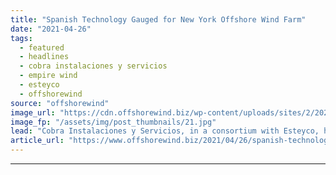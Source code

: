 ```yaml
---
title: "Spanish Technology Gauged for New York Offshore Wind Farm"
date: "2021-04-26"
tags: 
  - featured
  - headlines
  - cobra instalaciones y servicios
  - empire wind
  - esteyco
  - offshorewind
source: "offshorewind"
image_url: "https://cdn.offshorewind.biz/wp-content/uploads/sites/2/2021/04/26100503/Esteyco-Cobra_ELISA-technology-for-Empire-Wind-OWF.jpg"
image_fp: "/assets/img/post_thumbnails/21.jpg"
lead: "Cobra Instalaciones y Servicios, in a consortium with Esteyco, has won a Front End"
article_url: "https://www.offshorewind.biz/2021/04/26/spanish-technology-gauged-for-new-york-offshore-wind-farm/"
---
```


---
